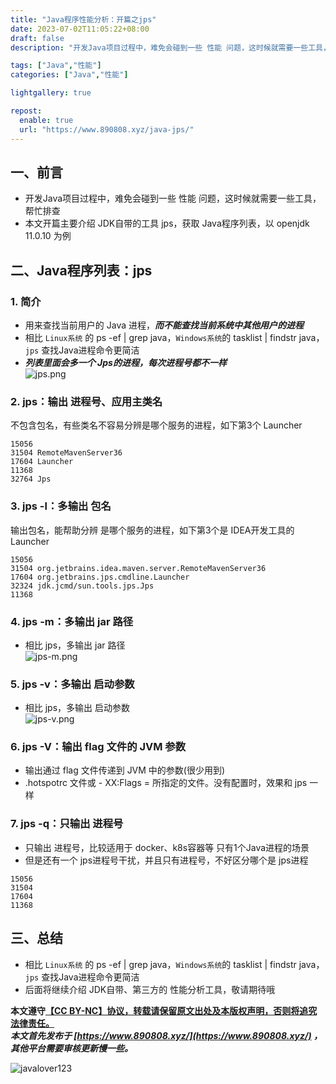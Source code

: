 ```yaml
---
title: "Java程序性能分析：开篇之jps"
date: 2023-07-02T11:05:22+08:00
draft: false
description: "开发Java项目过程中，难免会碰到一些 性能 问题，这时候就需要一些工具，帮忙排查。本文开篇主要介绍 JDK自带的工具 jps，获取 Java程序列表，后面将继续介绍 JDK自带、第三方的 性能分析工具，敬请期待哦"

tags: ["Java","性能"]
categories: ["Java","性能"]

lightgallery: true

repost:
  enable: true
  url: "https://www.890808.xyz/java-jps/"
---
```


<!--more-->

## 一、前言
- 开发Java项目过程中，难免会碰到一些 性能 问题，这时候就需要一些工具，帮忙排查
- 本文开篇主要介绍 JDK自带的工具 jps，获取 Java程序列表，以 openjdk 11.0.10 为例

## 二、Java程序列表：jps
### 1. 简介
- 用来查找当前用户的 Java 进程，***而不能查找当前系统中其他用户的进程***
- 相比 `Linux系统` 的 ps -ef | grep java，`Windows系统`的 tasklist | findstr java，`jps` 查找Java进程命令更简洁
- ***列表里面会多一个 Jps的进程，每次进程号都不一样***   
![jps.png](https://img.890808.xyz/2023/07/jps.png)

### 2. jps：输出 进程号、应用主类名
不包含包名，有些类名不容易分辨是哪个服务的进程，如下第3个 Launcher
```
15056 
31504 RemoteMavenServer36
17604 Launcher
11368 
32764 Jps
```

### 3. jps -l：多输出 包名
输出包名，能帮助分辨 是哪个服务的进程，如下第3个是 IDEA开发工具的 Launcher
```
15056 
31504 org.jetbrains.idea.maven.server.RemoteMavenServer36
17604 org.jetbrains.jps.cmdline.Launcher
32324 jdk.jcmd/sun.tools.jps.Jps
11368
```

### 4. jps -m：多输出 jar 路径
- 相比 jps，多输出 jar 路径  
![jps-m.png](https://img.890808.xyz/2023/07/jps-m.png)

### 5. jps -v：多输出 启动参数
- 相比 jps，多输出 启动参数  
![jps-v.png](https://img.890808.xyz/2023/07/jps-v.png)

### 6. jps -V：输出 flag 文件的 JVM 参数
- 输出通过 flag 文件传递到 JVM 中的参数(很少用到)
- .hotspotrc 文件或 - XX:Flags = 所指定的文件。没有配置时，效果和 jps 一样

### 7. jps -q：只输出 进程号
- 只输出 进程号，比较适用于 docker、k8s容器等 只有1个Java进程的场景
- 但是还有一个 jps进程号干扰，并且只有进程号，不好区分哪个是 jps进程
```
15056
31504
17604
11368
```

## 三、总结
- 相比 `Linux系统` 的 ps -ef | grep java，`Windows系统`的 tasklist | findstr java，`jps` 查找Java进程命令更简洁
- 后面将继续介绍 JDK自带、第三方的 性能分析工具，敬请期待哦

**本文遵守[【CC BY-NC】协议，转载请保留原文出处及本版权声明，否则将追究法律责任。](https://creativecommons.org/licenses/by-nc/4.0/)**   
***本文首先发布于 [https://www.890808.xyz/](https://www.890808.xyz/) ，其他平台需要审核更新慢一些。***

![javalover123](https://img.890808.xyz/2023/04/688b88cfd4ed9f6fcd56828b849ce47c.jpg)